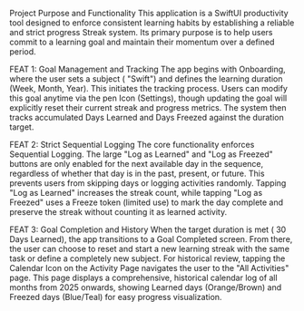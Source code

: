 Project Purpose and Functionality
This application is a SwiftUI productivity tool designed to enforce consistent learning habits by establishing a reliable and strict progress Streak system. Its primary purpose is to help users commit to a learning goal and maintain their momentum over a defined period.

FEAT 1: Goal Management and Tracking
The app begins with Onboarding, where the user sets a subject ( "Swift") and defines the learning duration (Week, Month, Year). This initiates the tracking process. Users can modify this goal anytime via the pen Icon (Settings), though updating the goal will explicitly reset their current streak and progress metrics. The system then tracks accumulated Days Learned and Days Freezed against the duration target.

FEAT 2: Strict Sequential Logging
The core functionality enforces Sequential Logging. The large "Log as Learned" and "Log as Freezed" buttons are only enabled for the next available day in the sequence, regardless of whether that day is in the past, present, or future. This prevents users from skipping days or logging activities randomly. Tapping "Log as Learned" increases the streak count, while tapping "Log as Freezed" uses a Freeze token (limited use) to mark the day complete and preserve the streak without counting it as learned activity.

FEAT 3: Goal Completion and History
When the target duration is met ( 30 Days Learned), the app transitions to a Goal Completed screen. From there, the user can choose to reset and start a new learning streak with the same task or define a completely new subject. For historical review, tapping the Calendar Icon on the Activity Page navigates the user to the "All Activities" page. This page displays a comprehensive, historical calendar log of all months from 2025 onwards, showing Learned days (Orange/Brown) and Freezed days (Blue/Teal) for easy progress visualization.
